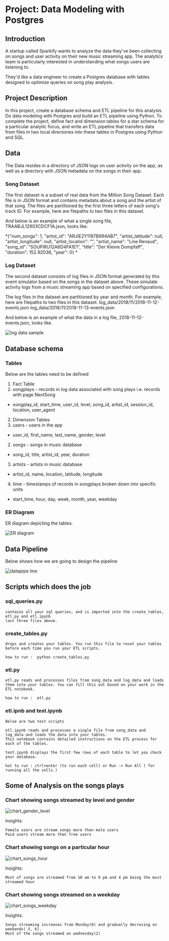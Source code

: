 # Project: Data Modeling with Postgres
## Introduction
A startup called Sparkify wants to analyze the data they've been collecting on songs and user activity on their new music streaming app. The analytics team is particularly interested in understanding what songs users are listening to. 

They'd like a data engineer to create a Postgres database with tables designed to optimize queries on song play analysis. 

## Project Description
In this project, create a database schema and ETL pipeline for this analysis. Do data modeling with Postgres and build an ETL pipeline using Python. To complete the project, define fact and dimension tables for a star schema for a particular analytic focus, and write an ETL pipeline that transfers data from files in two local directories into these tables in Postgres using Python and SQL.


## Data 

The Data resides in a directory of JSON logs on user activity on the app, as well as a directory with JSON metadata on the songs in their app.

### Song Dataset

The first dataset is a subset of real data from the Million Song Dataset. Each file is in JSON format and contains metadata about a song and the artist of that song. The files are partitioned by the first three letters of each song's track ID. For example, here are filepaths to two files in this dataset.

And below is an example of what a single song file, TRAABJL12903CDCF1A.json, looks like.

*{"num_songs": 1, "artist_id": "ARJIE2Y1187B994AB7", "artist_latitude": null, "artist_longitude": null, 
"artist_location": "", "artist_name": "Line Renaud", "song_id": "SOUPIRU12A6D4FA1E1", "title": "Der Kleine Dompfaff", "duration": 152.92036, "year": 0} *

### Log Dataset

The second dataset consists of log files in JSON format generated by this event simulator based on the songs in the dataset above. These simulate activity logs from a music streaming app based on specified configurations.

The log files in the dataset are partitioned by year and month. For example, here are filepaths to two files in this dataset.
log_data/2018/11/2018-11-12-events.json
log_data/2018/11/2018-11-13-events.json

And below is an example of what the data in a log file, 2018-11-12-events.json, looks like.


![log data sample](log_data_sample.jpg)

## Database schema

### Tables
Below are the tables need to be defined

1. Fact Table
 1. songplays - records in log data associated with song plays i.e. records with page NextSong
  -  songplay_id, start_time, user_id, level, song_id, artist_id, session_id, location, user_agent
2. Dimension Tables
 1. users - users in the app
  -  user_id, first_name, last_name, gender, level
 2. songs - songs in music database
  -  song_id, title, artist_id, year, duration
 3. artists - artists in music database
  -  artist_id, name, location, latitude, longitude
 4. time - timestamps of records in songplays broken down into specific units
  -  start_time, hour, day, week, month, year, weekday

### ER Diagram

ER diagram depicting the tables.

![ER diagram](database_schema.jpg)

## Data Pipeline

Below shows how we are going to design the pipeline

![datapipe line](Data_Pipeline.jpg)

## Scripts which does the job

### sql_queries.py 
    contains all your sql queries, and is imported into the create_tables, etl.py and etl.ipynb
    last three files above.
    
### create_tables.py
    drops and creates your tables. You run this file to reset your tables before each time you run your ETL scripts.
    
    how to run :  python create_tables.py

### etl.py
    etl.py reads and processes files from song_data and log_data and loads them into your tables. You can fill this out based on your work in the ETL notebook.
    
    how to run :  etl.py
    
### etl.ipnb and test.ipynb
    Beloe are two test scripts
    
    etl.ipynb reads and processes a single file from song_data and log_data and loads the data into your tables. 
    This notebook contains detailed instructions on the ETL process for each of the tables.
    
    test.ipynb displays the first few rows of each table to let you check your database.
    
    hot to run : ctrl+enter (to run each cell) or Run -> Run All ( for running all the cells.)

## Some of Analysis on the songs plays

### Chart showing songs streamed by level and gender


![chart_gender_level](chart_gender_level.jpg)

Insights: 

    Female users are stream songs more than male users
    Paid users stream more than free users
    

### Chart showing songs on a particular hour

![chart_songs_hour](songs_stream_hour.jpg)


Insights:
    
    Most of songs are streamed from 10 am to 9 pm and 4 pm being the most streamed hour

### Chart showing songs streamed on a weekday

![chart_songs_weekday](songs_weekday.jpg)

Insights:
    
    Songs streaming increases from Monday(0) and gradually decresing on weekends( 5, 6). 
    Most of the songs streamed on wednesday(2)
    